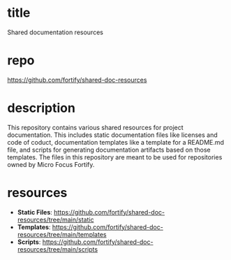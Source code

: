 # title
Shared documentation resources

# repo
https://github.com/fortify/shared-doc-resources

# description
This repository contains various shared resources for project documentation. This includes static documentation files like licenses and code of coduct, documentation templates like a template for a README.md file, and scripts for generating documentation artifacts based on those templates. The files in this repository are meant to be used for repositories owned by Micro Focus Fortify.

# resources
* **Static Files**: https://github.com/fortify/shared-doc-resources/tree/main/static
* **Templates**: https://github.com/fortify/shared-doc-resources/tree/main/templates
* **Scripts**: https://github.com/fortify/shared-doc-resources/tree/main/scripts
